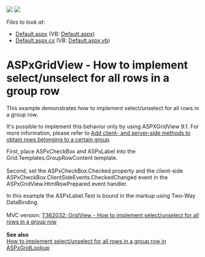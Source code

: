 <!-- default badges list -->
[![](https://img.shields.io/badge/Open_in_DevExpress_Support_Center-FF7200?style=flat-square&logo=DevExpress&logoColor=white)](https://supportcenter.devexpress.com/ticket/details/E1760)
[![](https://img.shields.io/badge/📖_How_to_use_DevExpress_Examples-e9f6fc?style=flat-square)](https://docs.devexpress.com/GeneralInformation/403183)
<!-- default badges end -->
<!-- default file list -->
*Files to look at*:

* [Default.aspx](./CS/WebSite/Default.aspx) (VB: [Default.aspx](./VB/WebSite/Default.aspx))
* [Default.aspx.cs](./CS/WebSite/Default.aspx.cs) (VB: [Default.aspx.vb](./VB/WebSite/Default.aspx.vb))
<!-- default file list end -->
# ASPxGridView - How to implement select/unselect for all rows in a group row


<p>This example demonstrates how to implement select/unselect for all rows in a group row.</p>
<p>It's possible to implement this behavior only by using ASPXGridView 9.1. For more information, please refer to <a href="https://www.devexpress.com/Support/Center/p/S18760">Add client- and server-side methods to obtain rows belonging to a certain group</a>.</p>
<p>First, place ASPxCheckBox and ASPxLabel into the Grid.Templates.GroupRowContent template.<br> <br> Second, set the ASPxCheckBox.Checked property and the client-side ASPxCheckBox.ClientSideEvents.CheckedChanged event in the ASPxGridView.HtmlRowPrepared event handler.</p>
<p>In this example the ASPxLabel.Text is bound in the markup using Two-Way DataBinding.<br><br>MVC version: <a href="https://www.devexpress.com/Support/Center/p/T362032">T362032: GridView - How to implement select/unselect for all rows in a group row</a><br><br><strong>See also<br></strong><a href="https://www.devexpress.com/Support/Center/p/T299266">How to implement select/unselect for all rows in a group row in ASPxGridLookup</a></p>

<br/>


